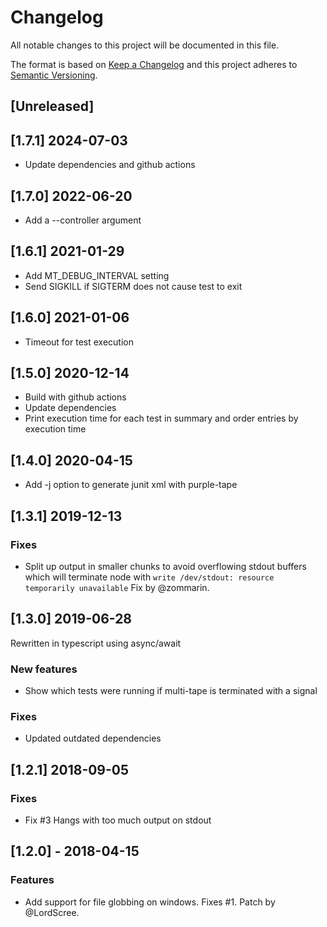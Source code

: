 # Changelog

All notable changes to this project will be documented in this file.

The format is based on [Keep a Changelog](http://keepachangelog.com/en/1.0.0/)
and this project adheres to [Semantic Versioning](http://semver.org/spec/v2.0.0.html).

## [Unreleased]

## [1.7.1] 2024-07-03

-   Update dependencies and github actions

## [1.7.0] 2022-06-20

-   Add a --controller argument

## [1.6.1] 2021-01-29

-   Add MT_DEBUG_INTERVAL setting
-   Send SIGKILL if SIGTERM does not cause test to exit

## [1.6.0] 2021-01-06

-   Timeout for test execution

## [1.5.0] 2020-12-14

-   Build with github actions
-   Update dependencies
-   Print execution time for each test in summary and order entries by execution time

## [1.4.0] 2020-04-15

-   Add -j option to generate junit xml with purple-tape

## [1.3.1] 2019-12-13

### Fixes

-   Split up output in smaller chunks to avoid overflowing stdout
    buffers which will terminate node with
    `write /dev/stdout: resource temporarily unavailable`
    Fix by @zommarin.

## [1.3.0] 2019-06-28

Rewritten in typescript using async/await

### New features

-   Show which tests were running if multi-tape is
    terminated with a signal

### Fixes

-   Updated outdated dependencies

## [1.2.1] 2018-09-05

### Fixes

-   Fix #3 Hangs with too much output on stdout

## [1.2.0] - 2018-04-15

### Features

-   Add support for file globbing on windows. Fixes #1. Patch by @LordScree.

